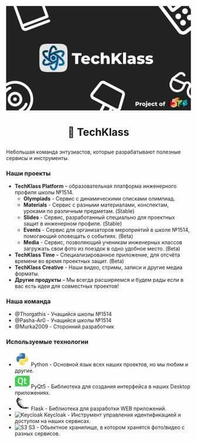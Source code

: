 <img src="https://github.com/TechKlass/.github/blob/master/profile/banner.png" alt="name banner" />

<h1 align="center">
  <p>🚀 TechKlass</p>
</h1>

Небольшая команда энтузиастов, которые разрабатывают полезные сервисы и инструменты. 

### Наши проекты
- **TechKlass Platform** – образовательная платформа инженерного профиля школы №1514.
	- **Olympiads** - Сервис с динамическими списками олимпиад.
	- **Materials** - Сервис с разными материалами, конспектам, уроками по различным предметам. (Stable)
	- **Slides** - Сервис, разработанный специально для проектных защит в инженерном профиле. (Stable)
	- **Events** - Сервис для организаторов мероприятий в школе №1514, помогающий оповещать о событиях. (Beta)
	- **Media** - Сервис, позволяющий ученикам инженерных классов загружать свои фото из поездок в одно удобное место. (Beta)
- **TechKlass Time** – Специализированное приложение, для отсчёта времени во время проектных защит. (Beta)
- **TechKlass Creative** - Наши видео, стримы, записи и другие медиа форматы.
- **Другие продукты** – Мы всегда расширяемся и будем рады если в вас есть идеи для совместных проектов!

### Наша команда
- @Thorgathis - Учащийся школы №1514
- @Pasha-Ar0 - Учащийся школы №1514
- @Murka2009 - Сторонний разработчик

### Используемые технологии
- <img src="https://github.com/devicons/devicon/blob/master/icons/python/python-original.svg" alt="Python" width="40" height="40"/> Python - Основной язык всех наших проектов, но мы любим и другие.
- <img src="https://github.com/devicons/devicon/blob/master/icons/qt/qt-original.svg" alt="PyQt5" width="40" height="40"/> PyQt5 - Библиотека для создания интерфейса в наших Desktop приложениях.
- <img src="https://github.com/devicons/devicon/blob/master/icons/flask/flask-original.svg" alt="Flask" width="40" height="40"/> Flask - Библиотека для разработки WEB приложений.
- <img src="https://avatars.githubusercontent.com/u/4921466" alt="Keycloak" width="40" height="40"/> Keycloak - Инструмент управления идентификацией и доступом на наших сервисах.
- <img src="https://upload.wikimedia.org/wikipedia/commons/b/bc/Amazon-S3-Logo.svg" alt="S3" width="40" height="40"/> S3 - Обьектное хранилище, в котором хранятся фото/видео с разных сервисов.
